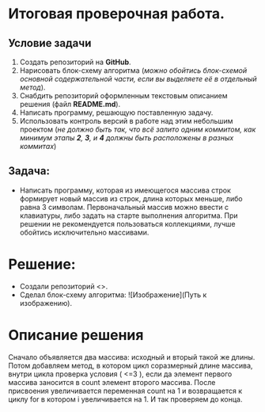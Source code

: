 # Итоговая проверочная работа.

## Условие задачи

1. Создать репозиторий на **GitHub**.
2. Нарисовать блок-схему алгоритма (_можно обойтись блок-схемой основной содержательной части, если вы выделяете её в отдельный метод_).
3. Снабдить репозиторий оформленным текстовым описанием решения (файл **README.md**).
4. Написать программу, решающую поставленную задачу.
5. Использовать контроль версий в работе над этим небольшим проектом (_не должно быть так, что всё залито одним коммитом, как минимум этапы **2**, **3**, и **4** должны быть расположены в разных коммитах_)

## Задача:
* Написать программу, которая из имеющегося массива строк формирует новый массив из строк, длина которых меньше, либо равна 3 символам. Первоначальный массив можно ввести с клавиатуры, либо задать на старте выполнения алгоритма. При решении не рекомендуется пользоваться коллекциями, лучше обойтись исключительно массивами.

# Решение:
* Создали репозиторий <>.
* Сделал блок-схему алгоритма:
![Изображение](Путь к изображению).

# Описание решения
Сначало объявляется два массива: исходный и вторый такой же длины. Потом добавляем метод, в котором цикл соразмерный длине массива, внутри цикла проверка условия ( <=3 ), если да элемент первого массива заносится в count элемент второго массива. После присвоения увеличивается переменная count на 1 и возвращается к циклу for в котором i увеличивается на 1. И так проверяем до конца.